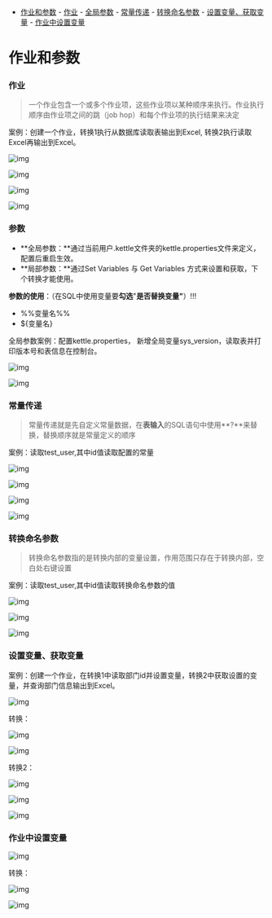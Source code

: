 <!-- TOC -->

- [作业和参数](#作业和参数)
        - [作业](#作业)
        - [全局参数](#全局参数)
        - [常量传递](#常量传递)
        - [转换命名参数](#转换命名参数)
        - [设置变量、获取变量](#设置变量获取变量)
        - [作业中设置变量](#作业中设置变量)

<!-- /TOC -->

# 作业和参数

### 作业

> 一个作业包含一个或多个作业项，这些作业项以某种顺序来执行。作业执行顺序由作业项之间的跳（job hop）和每个作业项的执行结果来决定

案例：创建一个作业，转换1执行从数据库读取表输出到Excel, 转换2执行读取Excel再输出到Excel。

![img](img/作业.png)

![img](img/作业1.png)



![img](img/作业2.png)

![img](img/作业3.png)



### 参数

- **全局参数：**通过当前用户.kettle文件夹的kettle.properties文件来定义，配置后重启生效。
- **局部参数：**通过Set Variables 与 Get Variables 方式来设置和获取，下个转换才能使用。

**参数的使用**：（在SQL中使用变量要**勾选**"**是否替换变量"**）!!!

- %%变量名%%
- ${变量名}



全局参数案例：配置kettle.properties， 新增全局变量sys_version，读取表并打印版本号和表信息在控制台。

![img](img/全局参数.png)

![img](img/全局参数1.png)





### 常量传递

> 常量传递就是先自定义常量数据，在**表输入**的SQL语句中使用**?**来替换，替换顺序就是常量定义的顺序

案例：读取test_user,其中id值读取配置的常量

![img](img/常量传递.png)

![img](img/常量传递1.png)

![img](img/常量传递2.png)

![img](img/常量传递3.png)





### 转换命名参数

> 转换命名参数指的是转换内部的变量设置，作用范围只存在于转换内部，空白处右键设置

案例：读取test_user,其中id值读取转换命名参数的值

![img](img/转换命名参数.png)

![img](img/转换命名参数1.png)



![img](img/转换命名参数2.png)



### 设置变量、获取变量

案例：创建一个作业，在转换1中读取部门id并设置变量，转换2中获取设置的变量，并查询部门信息输出到Excel。

![img](img/设置变量.png)

转换：

![img](img/设置变量1.png)

![img](img/设置变量2.png)

转换2：

![img](img/设置变量3.png)

![img](img/设置变量4.png)



![img](img/设置变量5.png)



### 作业中设置变量

![img](img/作业设置变量.png)

转换：

![img](img/作业设置变量2.png)

![img](img/作业设置变量3.png)